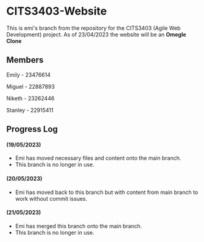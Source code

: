 # CITS3403-Website
This is emi's branch from the repository for the CITS3403 (Agile Web Development) project. As of 23/04/2023 the website will be an **Omegle Clone**

## Members
Emily   - 23476614

Miguel  - 22887893

Niketh  - 23262446

Stanley - 22915411

## Progress Log
#### **(19/05/2023)** 
- Emi has moved necessary files and content onto the main branch.
- This branch is no longer in use.

#### **(20/05/2023)** 
- Emi has moved back to this branch but with content from main branch to work without commit issues.

#### **(21/05/2023)** 
- Emi has merged this branch onto the main branch.
- This branch is no longer in use.
